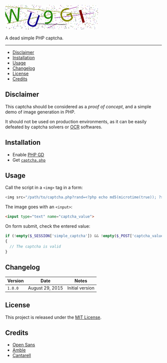 ![Captcha](logo.gif)

A dead simple PHP captcha.

---

* [Disclaimer](#disclaimer)
* [Installation](#installation)
* [Usage](#usage)
* [Changelog](#changelog)
* [License](#license)
* [Credits](#credits)

## Disclaimer

This captcha should be considered as a *proof of concept*, and a simple demo of image generation in PHP.

It should not be used on production environments, as it can be easily defeated by captcha solvers or [OCR](https://en.wikipedia.org/wiki/Optical_character_recognition) softwares.

## Installation

* Enable [PHP GD](http://php.net/manual/en/book.image.php)
* Get [`captcha.php`](captcha.php)

## Usage

Call the script in a `<img>` tag in a form:

```php
<img src="/path/to/captcha.php?rand=<?php echo md5(microtime(true)); ?>">
```

The image goes with an `<input>`:

```html
<input type="text" name="captcha_value">
```

On form submit, check the entered value:

```php
if (!empty($_SESSION['simple_captcha']) && !empty($_POST['captcha_value']) && $_SESSION['simple_captcha'] == $_POST['captcha_value'])
{
  // The captcha is valid
}
```

## Changelog

| Version | Date | Notes |
| --- | --- | --- |
| `1.0.0` | August 29, 2015 | Initial version |

## License

This project is released under the [MIT License](license).

## Credits

* [Open Sans](http://www.fontsquirrel.com/fonts/open-sans)
* [Amble](http://www.fontsquirrel.com/fonts/amble)
* [Cantarell](http://www.fontsquirrel.com/fonts/cantarell)
